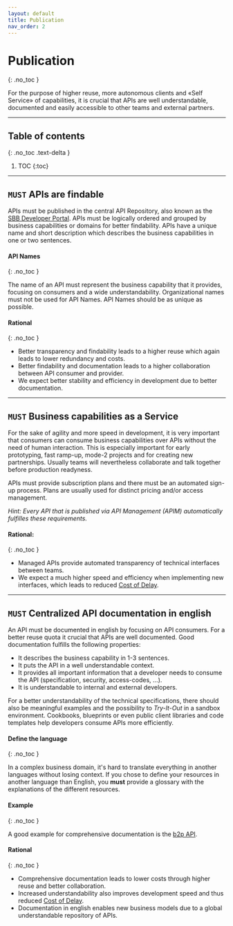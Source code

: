 ```yaml
---
layout: default
title: Publication
nav_order: 2
---
```


Publication
===========
{: .no_toc }

For the purpose of higher reuse, more autonomous clients and «Self Service» of capabilities, it is crucial that APIs are well understandable, documented and easily accessible to other teams and external partners.

---

## Table of contents
{: .no_toc .text-delta }

1. TOC
{:toc}

---

## `MUST` APIs are findable

APIs must be published in the central API Repository, also known as the [SBB Developer Portal](https://developer.sbb.ch). APIs must be logically ordered and grouped by business capabilities or domains for better findability. APIs have a unique name and short description which describes the business capabilities in one or two sentences.

#### API Names
{: .no_toc }

The name of an API must represent the business capability that it provides, focusing on consumers and a wide understandability. Organizational names must not be used for API Names. API Names should be as unique as possible.

#### Rational
{: .no_toc }

- Better transparency and findability leads to a higher reuse which again leads to lower redundancy and costs.
- Better findability and documentation leads to a higher collaboration between API consumer and provider.
- We expect better stability and efficiency in development due to better documentation.

---

## `MUST` Business capabilities as a Service

For the sake of agility and more speed in development, it is very important that consumers can consume business capabilities over APIs without the need of human interaction. This is especially important for early prototyping, fast ramp-up, mode-2 projects and for creating new partnerships. Usually teams will nevertheless collaborate and talk together before production readyness.

APIs must provide subscription plans and there must be an automated sign-up process. Plans are usually used for distinct pricing and/or access management.

*Hint: Every API that is published via API Management (APIM) automatically fulfilles these requirements.*

#### Rational:
{: .no_toc }
- Managed APIs provide automated transparency of technical interfaces between teams.
- We expect a much higher speed and efficiency when implementing new interfaces, which leads to reduced [Cost of Delay](https://en.wikipedia.org/wiki/Cost_of_delay).

---

## `MUST` Centralized API documentation in english

An API must be documented in english by focusing on API consumers. For a better reuse quota it crucial that APIs are well documented. Good documentation fulfills the following properties:
- It describes the business capability in 1-3 sentences.
- It puts the API in a well understandable context.
- It provides all important information that a developer needs to consume the API (specification, security, access-codes, ...).
- It is understandable to internal and external developers.

For a better understandability of the technical specifications, there should also be meaningful examples and the possibility to *Try-It-Out* in a sandbox environment. Cookbooks, blueprints or even public client libraries and code templates help developers consume APIs more efficiently.

#### Define the language
{: .no_toc }

In a complex business domain, it's hard to translate everything in another languages without losing context. If you chose to define your resources in another language than English, you **must** provide a glossary with the explanations of the different resources.

#### Example
{: .no_toc }

A good example for comprehensive documentation is the [b2p API](https://developer.sbb.ch/api/16/b2p).

#### Rational
{: .no_toc }
- Comprehensive documentation leads to lower costs through higher reuse and better collaboration.
- Increased understandability also improves development speed and thus reduced [Cost of Delay](https://en.wikipedia.org/wiki/Cost_of_delay).
- Documentation in english enables new business models due to a global understandable repository of APIs.
